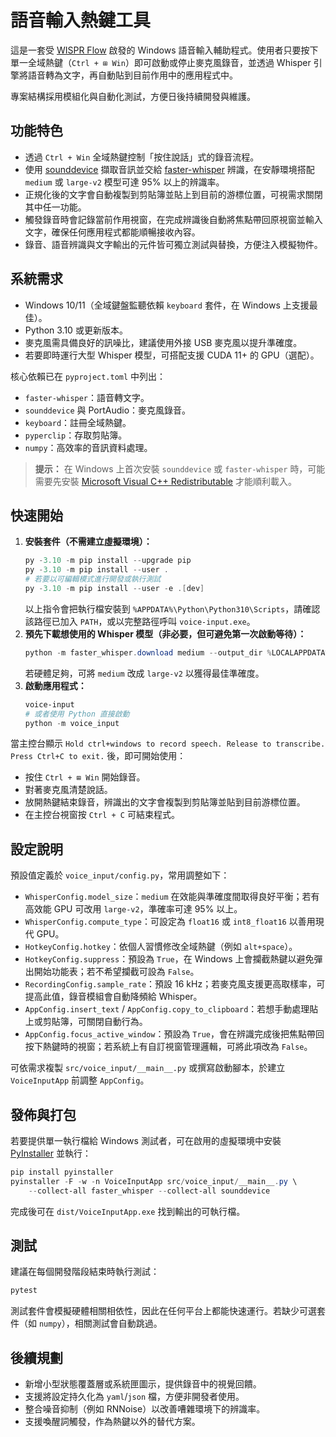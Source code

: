 # 語音輸入熱鍵工具

這是一套受 [WISPR Flow] 啟發的 Windows 語音輸入輔助程式。使用者只要按下單一全域熱鍵（`Ctrl + ⊞ Win`）即可啟動或停止麥克風錄音，並透過 Whisper 引擎將語音轉為文字，再自動貼到目前作用中的應用程式中。

專案結構採用模組化與自動化測試，方便日後持續開發與維護。

## 功能特色

- 透過 `Ctrl + Win` 全域熱鍵控制「按住說話」式的錄音流程。
- 使用 [sounddevice] 擷取音訊並交給 [faster-whisper] 辨識，在安靜環境搭配 `medium` 或 `large-v2` 模型可達 95% 以上的辨識率。
- 正規化後的文字會自動複製到剪貼簿並貼上到目前的游標位置，可視需求關閉其中任一功能。
- 觸發錄音時會記錄當前作用視窗，在完成辨識後自動將焦點帶回原視窗並輸入文字，確保任何應用程式都能順暢接收內容。
- 錄音、語音辨識與文字輸出的元件皆可獨立測試與替換，方便注入模擬物件。

## 系統需求

- Windows 10/11（全域鍵盤監聽依賴 `keyboard` 套件，在 Windows 上支援最佳）。
- Python 3.10 或更新版本。
- 麥克風需具備良好的訊噪比，建議使用外接 USB 麥克風以提升準確度。
- 若要即時運行大型 Whisper 模型，可搭配支援 CUDA 11+ 的 GPU（選配）。

核心依賴已在 `pyproject.toml` 中列出：

- `faster-whisper`：語音轉文字。
- `sounddevice` 與 PortAudio：麥克風錄音。
- `keyboard`：註冊全域熱鍵。
- `pyperclip`：存取剪貼簿。
- `numpy`：高效率的音訊資料處理。

> **提示：** 在 Windows 上首次安裝 `sounddevice` 或 `faster-whisper` 時，可能需要先安裝 [Microsoft Visual C++ Redistributable] 才能順利載入。

## 快速開始

1. **安裝套件（不需建立虛擬環境）：**
   ```powershell
   py -3.10 -m pip install --upgrade pip
   py -3.10 -m pip install --user .
   # 若要以可編輯模式進行開發或執行測試
   py -3.10 -m pip install --user -e .[dev]
   ```
   以上指令會把執行檔安裝到 `%APPDATA%\Python\Python310\Scripts`，請確認該路徑已加入
   `PATH`，或以完整路徑呼叫 `voice-input.exe`。
2. **預先下載想使用的 Whisper 模型（非必要，但可避免第一次啟動等待）：**
   ```powershell
   python -m faster_whisper.download medium --output_dir %LOCALAPPDATA%\voice-input-models
   ```
   若硬體足夠，可將 `medium` 改成 `large-v2` 以獲得最佳準確度。
3. **啟動應用程式：**
   ```powershell
   voice-input
   # 或者使用 Python 直接啟動
   python -m voice_input
   ```

當主控台顯示 `Hold ctrl+windows to record speech. Release to transcribe. Press Ctrl+C to exit.` 後，即可開始使用：

- 按住 `Ctrl + ⊞ Win` 開始錄音。
- 對著麥克風清楚說話。
- 放開熱鍵結束錄音，辨識出的文字會複製到剪貼簿並貼到目前游標位置。
- 在主控台視窗按 `Ctrl + C` 可結束程式。

## 設定說明

預設值定義於 `voice_input/config.py`，常用調整如下：

- `WhisperConfig.model_size`：`medium` 在效能與準確度間取得良好平衡；若有高效能 GPU 可改用 `large-v2`，準確率可達 95% 以上。
- `WhisperConfig.compute_type`：可設定為 `float16` 或 `int8_float16` 以善用現代 GPU。
- `HotkeyConfig.hotkey`：依個人習慣修改全域熱鍵（例如 `alt+space`）。
- `HotkeyConfig.suppress`：預設為 `True`，在 Windows 上會攔截熱鍵以避免彈出開始功能表；若不希望攔截可設為 `False`。
- `RecordingConfig.sample_rate`：預設 16 kHz；若麥克風支援更高取樣率，可提高此值，錄音模組會自動降頻給 Whisper。
- `AppConfig.insert_text` / `AppConfig.copy_to_clipboard`：若想手動處理貼上或剪貼簿，可關閉自動行為。
- `AppConfig.focus_active_window`：預設為 `True`，會在辨識完成後把焦點帶回按下熱鍵時的視窗；若系統上有自訂視窗管理邏輯，可將此項改為 `False`。

可依需求複製 `src/voice_input/__main__.py` 或撰寫啟動腳本，於建立 `VoiceInputApp` 前調整 `AppConfig`。

## 發佈與打包

若要提供單一執行檔給 Windows 測試者，可在啟用的虛擬環境中安裝 [PyInstaller] 並執行：

```powershell
pip install pyinstaller
pyinstaller -F -w -n VoiceInputApp src/voice_input/__main__.py \
    --collect-all faster_whisper --collect-all sounddevice
```

完成後可在 `dist/VoiceInputApp.exe` 找到輸出的可執行檔。

## 測試

建議在每個開發階段結束時執行測試：

```powershell
pytest
```

測試套件會模擬硬體相關相依性，因此在任何平台上都能快速運行。若缺少可選套件（如 `numpy`），相關測試會自動跳過。

## 後續規劃

- 新增小型狀態覆蓋層或系統匣圖示，提供錄音中的視覺回饋。
- 支援將設定持久化為 `yaml`/`json` 檔，方便非開發者使用。
- 整合噪音抑制（例如 RNNoise）以改善嘈雜環境下的辨識率。
- 支援喚醒詞觸發，作為熱鍵以外的替代方案。

[WISPR Flow]: https://github.com/wispr-ai/wispr-flow
[sounddevice]: https://python-sounddevice.readthedocs.io/
[faster-whisper]: https://github.com/guillaumekln/faster-whisper
[Microsoft Visual C++ Redistributable]: https://learn.microsoft.com/cpp/windows/latest-supported-vc-redist
[PyInstaller]: https://pyinstaller.org/
